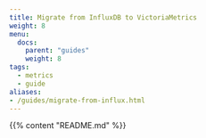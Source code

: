 ```yaml
---
title: Migrate from InfluxDB to VictoriaMetrics
weight: 8
menu:
  docs:
    parent: "guides"
    weight: 8
tags:
  - metrics
  - guide
aliases:
- /guides/migrate-from-influx.html
---
```

{{% content "README.md" %}}
